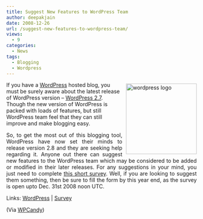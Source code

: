 ```yaml
---
title: Suggest New Features to WordPress Team
author: deepakjain
date: 2008-12-26
url: /suggest-new-features-to-wordpress-team/
views:
  - 9
categories:
  - News
tags:
  - Blogging
  - Wordpress
---
```

<a href="http://wordpress.org" onclick="_gaq.push(['_trackEvent', 'outbound-article', 'http://wordpress.org', '']);" target="_blank"><img class="wp-image-52249" style="border-top-width: 0px;border-left-width: 0px;border-bottom-width: 0px;margin: 5px 0px 0px 10px;border-right-width: 0px" height="187" alt="wordpress logo" src="http://cdn.devilsworkshop.org/files/2008/12/wordpresslogo.png" width="187" align="right" border="0" /></a> If you have a <a href="http://wordpress.org" onclick="_gaq.push(['_trackEvent', 'outbound-article', 'http://wordpress.org', 'WordPress']);" target="_blank">WordPress</a> hosted blog, you must be surely aware about the latest release of WordPress version – <a href="http://wordpress.org/development/2008/12/coltrane/" onclick="_gaq.push(['_trackEvent', 'outbound-article', 'http://wordpress.org/development/2008/12/coltrane/', 'WordPress 2.7']);" target="_blank">WordPress 2.7</a>. Though the new version of WordPress is packed with loads of features, but still WordPress team feel that they can still improve and make blogging easy.

<p align="justify">
  So, to get the most out of this blogging tool, WordPress have now set their minds to release version 2.8 and they are seeking help regarding it. Anyone out there can suggest new features to the WordPress team which may be considered to be added or modified in their later releases. For any suggestions in your mind, you just need to complete <a href="http://www.polldaddy.com/s/6FC3E15CDE20B5B5/" onclick="_gaq.push(['_trackEvent', 'outbound-article', 'http://www.polldaddy.com/s/6FC3E15CDE20B5B5/', 'this short survey']);" target="_blank">this short survey</a>. Well, if you are looking to suggest them something, then be sure to fill the form by this year end, as the survey is open upto Dec. 31st 2008 noon UTC.
</p>

<p align="justify">
  Links: <a href="http://wordpress.org" onclick="_gaq.push(['_trackEvent', 'outbound-article', 'http://wordpress.org', 'WordPress']);" target="_blank">WordPress</a> | <a href="http://www.polldaddy.com/s/6FC3E15CDE20B5B5/" onclick="_gaq.push(['_trackEvent', 'outbound-article', 'http://www.polldaddy.com/s/6FC3E15CDE20B5B5/', 'Survey']);" target="_blank">Survey</a>&#160;
</p>

<p align="justify">
  (Via <a href="http://wpcandy.com/" onclick="_gaq.push(['_trackEvent', 'outbound-article', 'http://wpcandy.com/', 'WPCandy']);" target="_blank">WPCandy</a>)
</p>
